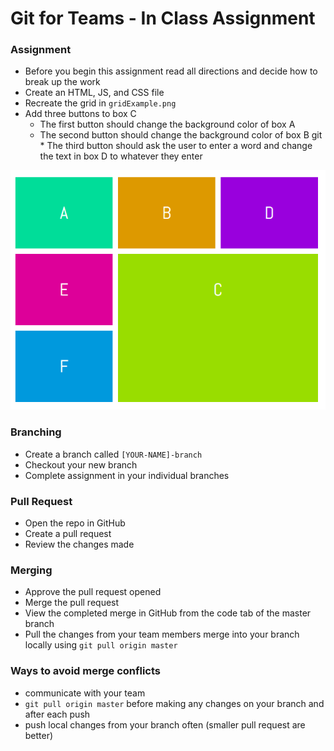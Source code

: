 # Git for Teams - In Class Assignment

### Assignment
* Before you begin this assignment read all directions and decide how to break up the work
* Create an HTML, JS, and CSS file
* Recreate the grid in `gridExample.png` 
* Add three buttons to box C
    * The first button should change the background color of box A
    * The second button should change the background color of box B
 git   * The third button should ask the user to enter a word and change the text in box D to whatever they enter

<img src="gridExample.png" alt="grid example">

### Branching
* Create a branch called `[YOUR-NAME]-branch`
* Checkout your new branch
* Complete assignment in your individual branches

### Pull Request
* Open the repo in GitHub
* Create a pull request
* Review the changes made

### Merging
* Approve the pull request opened
* Merge the pull request
* View the completed merge in GitHub from the code tab of the master branch
* Pull the changes from your team members merge into your branch locally using `git pull origin master`

### Ways to avoid merge conflicts
* communicate with your team
* `git pull origin master` before making any changes on your branch and after each push
* push local changes from your branch often (smaller pull request are better)